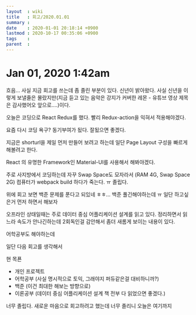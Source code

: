 ```yaml
---
layout  : wiki
title   : 회고/2020.01.01
summary : 
date    : 2020-01-01 20:18:14 +0900
lastmod : 2020-10-17 00:35:06 +0900
tags    : 
parent  : 
---
```


# Jan 01, 2020 1:42am

흐음... 사실 지금 회고를 쓰는데 좀 졸린 부분이 있다. 신년이 밝아왔다. 사실 신년을 이렇게 보낼줄은 몰랐지만(지금 듣고 있는 음악은 강지가 커버한 레몬 - 유튜브 영상 제목은 감사했어오 앞으로....)이다. 

오늘은 코딩으로 React Redux를 했다. 빨리 Redux-action을 익혀서 적용해야겠다.

요즘 다시 코딩 욕구? 동기부여가 됬다. 잘됬으면 좋겠다.

지금은 shorturl을 제일 먼저 만들어 보려고 하는데 일단 Page Layout 구성을 빠르게 해볼려고 한다.

React 의 유명한 Framework인 Material-UI를 사용해서 해봐야겠다.

주로 사지방에서 코딩하는데 자꾸 Swap Space도 모자라서 (RAM 4G, Swap Space 2G) 컴퓨터가 webpack build 하다가 죽는다. ㅠ 졸립다.

위에 회고 보면 백준 문제를 푼다고 되있네 ㅎㅎ... 백준 풀긴해야하는데 ㅠ 일단 하고싶은거 먼저 하면서 해보자

오프라인 상태일때는 주로 데이터 중심 어플리케이션 설계를 읽고 있다. 정리하면서 읽느라 속도가 안나긴하는데 2회독인걸 감안해서 좀더 새롬게 보이는 내용이 있다.

어학공부도 해야하는데

일단 다음 회고를 생각해서

현 목푠

- 개인 프로젝트
- 어학공부 (사실 명시적으로 토익, 그래야지 퍼듀같은걸 대비하니까?)
- 백준 (이건 최대한 해보는 방향으로)
- 이론공부 (데이터 중심 어플리케이션 설계 책 전부 다 읽었으면 좋겠다.)

너무 졸립다. 새로운 마음으로 회고하려고 했는데 너무 졸리니 오늘은 여기까지
